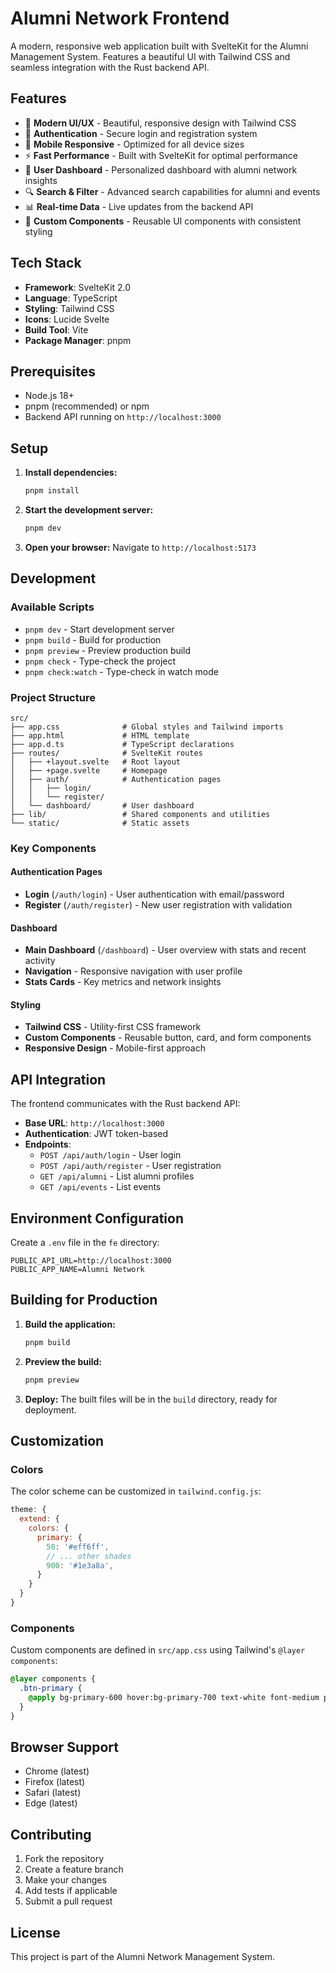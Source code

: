 # Alumni Network Frontend

A modern, responsive web application built with SvelteKit for the Alumni Management System. Features a beautiful UI with Tailwind CSS and seamless integration with the Rust backend API.

## Features 

- 🎨 **Modern UI/UX** - Beautiful, responsive design with Tailwind CSS
- 🔐 **Authentication** - Secure login and registration system
- 📱 **Mobile Responsive** - Optimized for all device sizes
- ⚡ **Fast Performance** - Built with SvelteKit for optimal performance
- 🎯 **User Dashboard** - Personalized dashboard with alumni network insights
- 🔍 **Search & Filter** - Advanced search capabilities for alumni and events
- 📊 **Real-time Data** - Live updates from the backend API
- 🎨 **Custom Components** - Reusable UI components with consistent styling

## Tech Stack

- **Framework**: SvelteKit 2.0
- **Language**: TypeScript
- **Styling**: Tailwind CSS
- **Icons**: Lucide Svelte
- **Build Tool**: Vite
- **Package Manager**: pnpm

## Prerequisites

- Node.js 18+ 
- pnpm (recommended) or npm
- Backend API running on `http://localhost:3000`

## Setup

1. **Install dependencies:**
   ```bash
   pnpm install
   ```

2. **Start the development server:**
   ```bash
   pnpm dev
   ```

3. **Open your browser:**
   Navigate to `http://localhost:5173`

## Development

### Available Scripts

- `pnpm dev` - Start development server
- `pnpm build` - Build for production
- `pnpm preview` - Preview production build
- `pnpm check` - Type-check the project
- `pnpm check:watch` - Type-check in watch mode

### Project Structure

```
src/
├── app.css              # Global styles and Tailwind imports
├── app.html             # HTML template
├── app.d.ts             # TypeScript declarations
├── routes/              # SvelteKit routes
│   ├── +layout.svelte   # Root layout
│   ├── +page.svelte     # Homepage
│   ├── auth/            # Authentication pages
│   │   ├── login/
│   │   └── register/
│   └── dashboard/       # User dashboard
├── lib/                 # Shared components and utilities
└── static/              # Static assets
```

### Key Components

#### Authentication Pages
- **Login** (`/auth/login`) - User authentication with email/password
- **Register** (`/auth/register`) - New user registration with validation

#### Dashboard
- **Main Dashboard** (`/dashboard`) - User overview with stats and recent activity
- **Navigation** - Responsive navigation with user profile
- **Stats Cards** - Key metrics and network insights

#### Styling
- **Tailwind CSS** - Utility-first CSS framework
- **Custom Components** - Reusable button, card, and form components
- **Responsive Design** - Mobile-first approach

## API Integration

The frontend communicates with the Rust backend API:

- **Base URL**: `http://localhost:3000`
- **Authentication**: JWT token-based
- **Endpoints**:
  - `POST /api/auth/login` - User login
  - `POST /api/auth/register` - User registration
  - `GET /api/alumni` - List alumni profiles
  - `GET /api/events` - List events

## Environment Configuration

Create a `.env` file in the `fe` directory:

```env
PUBLIC_API_URL=http://localhost:3000
PUBLIC_APP_NAME=Alumni Network
```

## Building for Production

1. **Build the application:**
   ```bash
   pnpm build
   ```

2. **Preview the build:**
   ```bash
   pnpm preview
   ```

3. **Deploy:**
   The built files will be in the `build` directory, ready for deployment.

## Customization

### Colors
The color scheme can be customized in `tailwind.config.js`:

```javascript
theme: {
  extend: {
    colors: {
      primary: {
        50: '#eff6ff',
        // ... other shades
        900: '#1e3a8a',
      }
    }
  }
}
```

### Components
Custom components are defined in `src/app.css` using Tailwind's `@layer components`:

```css
@layer components {
  .btn-primary {
    @apply bg-primary-600 hover:bg-primary-700 text-white font-medium py-2 px-4 rounded-lg;
  }
}
```

## Browser Support

- Chrome (latest)
- Firefox (latest)
- Safari (latest)
- Edge (latest)

## Contributing

1. Fork the repository
2. Create a feature branch
3. Make your changes
4. Add tests if applicable
5. Submit a pull request

## License

This project is part of the Alumni Network Management System.
